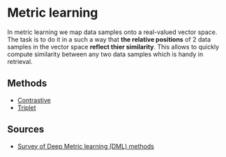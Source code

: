# Metric learning

In metric learning we map data samples onto a real-valued vector space. The task
is to do it in a such a way that **the relative positions** of 2 data samples in
the vector space **reflect thier similarity**. This allows to quickly compute
similarity between any two data samples which is handy in retrieval.

## Methods

- [Contrastive](./contrastive_loss.md)
- [Triplet](./triplet_loss.md)


## Sources

- [Survey of Deep Metric learning (DML)
  methods](https://hav4ik.github.io/articles/deep-metric-learning-survey)
